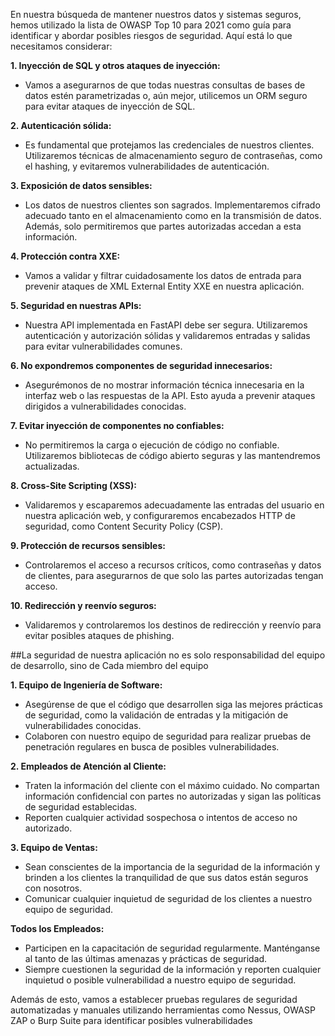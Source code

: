 En nuestra búsqueda de mantener nuestros datos y sistemas seguros, hemos utilizado la lista de OWASP Top 10 para 2021 como guía para identificar y abordar posibles riesgos de seguridad. Aquí está lo que necesitamos considerar:

**1. Inyección de SQL y otros ataques de inyección:**
- Vamos a asegurarnos de que todas nuestras consultas de bases de datos estén parametrizadas o, aún mejor, utilicemos un ORM seguro para evitar ataques de inyección de SQL.

**2. Autenticación sólida:**
- Es fundamental que protejamos las credenciales de nuestros clientes. Utilizaremos técnicas de almacenamiento seguro de contraseñas, como el hashing, y evitaremos vulnerabilidades de autenticación.

**3. Exposición de datos sensibles:**
- Los datos de nuestros clientes son sagrados. Implementaremos cifrado adecuado tanto en el almacenamiento como en la transmisión de datos. Además, solo permitiremos que partes autorizadas accedan a esta información.

**4. Protección contra XXE:**
- Vamos a validar y filtrar cuidadosamente los datos de entrada para prevenir ataques de XML External Entity XXE en nuestra aplicación.

**5. Seguridad en nuestras APIs:**
- Nuestra API implementada en FastAPI debe ser segura. Utilizaremos autenticación y autorización sólidas y validaremos entradas y salidas para evitar vulnerabilidades comunes.

**6. No expondremos componentes de seguridad innecesarios:**
- Asegurémonos de no mostrar información técnica innecesaria en la interfaz web o las respuestas de la API. Esto ayuda a prevenir ataques dirigidos a vulnerabilidades conocidas.

**7. Evitar inyección de componentes no confiables:**
- No permitiremos la carga o ejecución de código no confiable. Utilizaremos bibliotecas de código abierto seguras y las mantendremos actualizadas.

**8. Cross-Site Scripting (XSS):**
- Validaremos y escaparemos adecuadamente las entradas del usuario en nuestra aplicación web, y configuraremos encabezados HTTP de seguridad, como Content Security Policy (CSP).

**9. Protección de recursos sensibles:**
- Controlaremos el acceso a recursos críticos, como contraseñas y datos de clientes, para asegurarnos de que solo las partes autorizadas tengan acceso.

**10. Redirección y reenvío seguros:**
- Validaremos y controlaremos los destinos de redirección y reenvío para evitar posibles ataques de phishing.

##La seguridad de nuestra aplicación no es solo responsabilidad del equipo de desarrollo, sino de Cada miembro del equipo

**1. Equipo de Ingeniería de Software:**
   - Asegúrense de que el código que desarrollen siga las mejores prácticas de seguridad, como la validación de entradas y la mitigación de vulnerabilidades conocidas.
   - Colaboren con nuestro equipo de seguridad para realizar pruebas de penetración regulares en busca de posibles vulnerabilidades.

**2. Empleados de Atención al Cliente:**
   - Traten la información del cliente con el máximo cuidado. No compartan información confidencial con partes no autorizadas y sigan las políticas de seguridad establecidas.
   - Reporten cualquier actividad sospechosa o intentos de acceso no autorizado.

**3. Equipo de Ventas:**
   - Sean conscientes de la importancia de la seguridad de la información y brinden a los clientes la tranquilidad de que sus datos están seguros con nosotros.
   - Comunicar cualquier inquietud de seguridad de los clientes a nuestro equipo de seguridad.

**Todos los Empleados:**
   - Participen en la capacitación de seguridad regularmente. Manténganse al tanto de las últimas amenazas y prácticas de seguridad.
   - Siempre cuestionen la seguridad de la información y reporten cualquier inquietud o posible vulnerabilidad a nuestro equipo de seguridad.

Además de esto, vamos a establecer pruebas regulares de seguridad automatizadas y manuales utilizando herramientas como Nessus, OWASP ZAP o Burp Suite para identificar posibles vulnerabilidades
